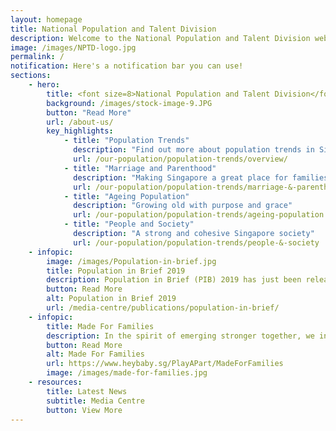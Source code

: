 ```yaml
---
layout: homepage
title: National Population and Talent Division
description: Welcome to the National Population and Talent Division website
image: /images/NPTD-logo.jpg
permalink: /
notification: Here's a notification bar you can use!
sections:
    - hero:
        title: <font size=8>National Population and Talent Division</font> 
        background: /images/stock-image-9.JPG
        button: "Read More"
        url: /about-us/
        key_highlights:
            - title: "Population Trends"
              description: "Find out more about population trends in Singapore!"
              url: /our-population/population-trends/overview/
            - title: "Marriage and Parenthood"
              description: "Making Singapore a great place for families"
              url: /our-population/population-trends/marriage-&-parenthood
            - title: "Ageing Population"
              description: "Growing old with purpose and grace"
              url: /our-population/population-trends/ageing-population
            - title: "People and Society"
              description: "A strong and cohesive Singapore society"
              url: /our-population/population-trends/people-&-society
    - infopic:
        image: /images/Population-in-brief.jpg
        title: Population in Brief 2019
        description: Population in Brief (PIB) 2019 has just been released with fresh data on Singapore’s population. It provides key updates and trends on Singapore’s population, particularly in relation to citizen marriages, births and immigration. 
        button: Read More
        alt: Population in Brief 2019
        url: /media-centre/publications/population-in-brief/
    - infopic:
        title: Made For Families
        description: In the spirit of emerging stronger together, we invite everyone to come together to build a Singapore that is Made For Families to thrive. 
        button: Read More
        alt: Made For Families
        url: https://www.heybaby.sg/PlayAPart/MadeForFamilies
        image: /images/made-for-families.jpg
    - resources:
        title: Latest News
        subtitle: Media Centre
        button: View More
---
```

